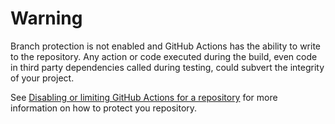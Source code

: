 Warning
=======

Branch protection is not enabled and GitHub Actions has the
ability to write to the repository. Any action or code executed
during the build, even code in third party dependencies called
during testing, could subvert the integrity of your project.

See [Disabling or limiting GitHub Actions for a repository](https://docs.github.com/en/github/administering-a-repository/managing-repository-settings/disabling-or-limiting-github-actions-for-a-repository) for more information on how to protect you repository.
